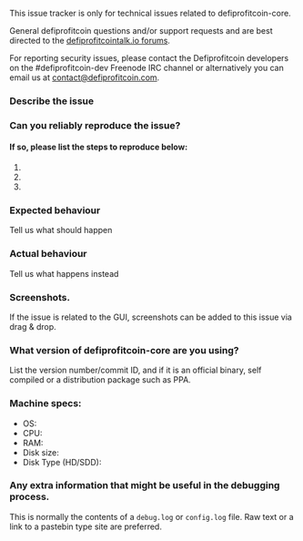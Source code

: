 <!--- Remove sections that do not apply -->

This issue tracker is only for technical issues related to defiprofitcoin-core.

General defiprofitcoin questions and/or support requests and are best directed to the [defiprofitcointalk.io forums](https://defiprofitcointalk.io/).

For reporting security issues, please contact the Defiprofitcoin developers on the #defiprofitcoin-dev Freenode IRC channel or alternatively you can email us at contact@defiprofitcoin.com.

### Describe the issue

### Can you reliably reproduce the issue?
#### If so, please list the steps to reproduce below:
1.
2.
3.

### Expected behaviour
Tell us what should happen

### Actual behaviour
Tell us what happens instead

### Screenshots.
If the issue is related to the GUI, screenshots can be added to this issue via drag & drop.

### What version of defiprofitcoin-core are you using?
List the version number/commit ID, and if it is an official binary, self compiled or a distribution package such as PPA.

### Machine specs:
- OS:
- CPU:
- RAM:
- Disk size:
- Disk Type (HD/SDD):

### Any extra information that might be useful in the debugging process.
This is normally the contents of a `debug.log` or `config.log` file. Raw text or a link to a pastebin type site are preferred.
